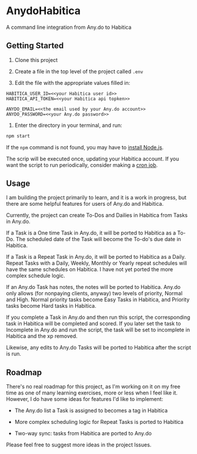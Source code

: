 # AnydoHabitica

A command line integration from Any.do to Habitica

## Getting Started

1. Clone this project

1. Create a file in the top level of the project called `.env`

1. Edit the file with the appropriate values filled in: 

```
HABITICA_USER_ID=<<your Habitica user id>>
HABITICA_API_TOKEN=<<your Habitica api topken>>

ANYDO_EMAIL=<<the email used by your Any.do account>>
ANYDO_PASSWORD=<<your Any.do password>>
```

1. Enter the directory in your terminal, and run: 

```bash
npm start
```
If the `npm` command is not found, you may have to [install Node.js](https://nodejs.org/en/download/package-manager/).

The scrip will be executed once, updating your Habitica account. If you want the script to run periodically, consider making a [cron job](https://en.wikipedia.org/wiki/Cron).

## Usage

I am building the project primarily to learn, and it is a work in progress, but there are some helpful features for users of Any.do and Habitica.

Currently, the project can create To-Dos and Dailies in Habitica from Tasks in Any.do. 

If a Task is a One time Task in Any.do, it will be ported to Habitica as a To-Do. The scheduled date of the Task will become the To-do's due date in Habitica.

If a Task is a Repeat Task in Any.do, it will be ported to Habitica as a Daily. Repeat Tasks with a Daily, Weekly, Monthly or Yearly repeat schedules will have the same schedules on Habitica. I have not yet ported the more complex schedule logic. 

If an Any.do Task has notes, the notes will be ported to Habitica. Any.do only allows (for nonpaying clients, anyway) two levels of priority, Normal and High. Normal priority tasks become Easy Tasks in Habitica, and Priority tasks become Hard tasks in Habitica. 

If you complete a Task in Any.do and then run this script, the corresponding task in Habitica will be completed and scored. If you later set the task to Incomplete in Any.do and run the script, the task will be set to incomplete in Habitica and the xp removed. 

Likewise, any edits to Any.do Tasks will be ported to Habitica after the script is run. 

## Roadmap

There's no real roadmap for this project, as I'm working on it on my free time as one of many learning exercises, more or less when I feel like it. However, I do have some ideas for features I'd like to implement: 

- The Any.do list a Task is assigned to becomes a tag in Habitica

- More complex scheduling logic for Repeat Tasks is ported to Habitica

- Two-way sync: tasks from Habitica are ported to Any.do

Please feel free to suggest more ideas in the project Issues. 
